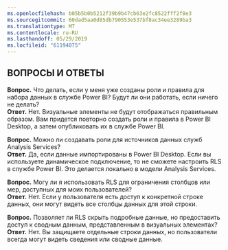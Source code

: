 ```yaml
---
ms.openlocfilehash: b05b5b0b5212f39b9b47cb63e2fc8522fff2f8e3
ms.sourcegitcommit: 60dad5aa0d85db790553e537bf8ac34ee3289ba3
ms.translationtype: MT
ms.contentlocale: ru-RU
ms.lasthandoff: 05/29/2019
ms.locfileid: "61194075"
---
```

## <a name="faq"></a>ВОПРОСЫ И ОТВЕТЫ
**Вопрос.** Что делать, если у меня уже созданы роли и правила для набора данных в службе Power BI? Будут ли они работать, если ничего не делать?  
**Ответ.** Нет. Визуальные элементы не будут отображаться правильным образом. Вам придется повторно создать роли и правила в Power BI Desktop, а затем опубликовать их в службе Power BI.

**Вопрос.** Можно ли создавать роли для источников данных служб Analysis Services?  
**Ответ.** Да, если данные импортированы в Power BI Desktop. Если вы используете динамическое подключение, то не сможете настроить RLS в службе Power BI. Это делается локально в модели Analysis Services.

**Вопрос.** Могу ли я использовать RLS для ограничения столбцов или мер, доступных для моих пользователей?  
**Ответ.** Нет. Если у пользователя есть доступ к конкретной строке данных, они могут видеть все столбцы данных для этой строки.

**Вопрос.** Позволяет ли RLS скрыть подробные данные, но предоставить доступ к сводным данным, представленным в визуальных элементах?  
**Ответ.** Нет. Вы защищаете отдельные строки данных, но пользователи всегда могут видеть сведения или сводные данные.

